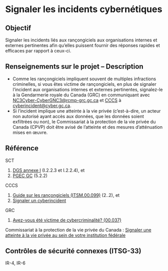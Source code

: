 # Signaler les incidents cybernétiques

## Objectif

Signaler les incidents liés aux rançongiciels aux organisations internes et externes pertinentes afin qu’elles puissent fournir des réponses rapides et efficaces par rapport à ceux-ci.

## Renseignements sur le projet – Description

- Comme les rançongiciels impliquent souvent de multiples infractions criminelles, si vous êtes victime de rançongiciels, en plus de signaler l’incident aux organisations internes et externes pertinentes, signalez-le à la Gendarmerie royale du Canada (GRC) en communiquant avec [NC3Cyber-CyberGNC3@rcmp-grc.gc.ca](mailto:NC3Cyber-CyberGNC3@rcmp-grc.gc.ca) et [CCCS](https://cyber.gc.ca/fr/cyberincidents) à [cyberincident@cyber.gc.ca](mailto:cyberincident@cyber.gc.ca).
- Si l’incident implique une atteinte à la vie privée (c’est-à-dire, un acteur non autorisé ayant accès aux données, que les données soient exfiltrées ou non), le Commissariat à la protection de la vie privée du Canada (CPVP) doit être avisé de l’atteinte et des mesures d’atténuation mises en œuvre.

## Référence

SCT

1. [DGS annexe I](https://www.tbs-sct.gc.ca/pol/doc-fra.aspx?id=32611#appI) (I.2.2.3 et I.2.2.4), et
2. [PGEC GC](https://www.canada.ca/fr/gouvernement/systeme/gouvernement-numerique/securite-confidentialite-ligne/gestion-securite-identite/plan-gestion-evenements-cybersecurite-gouvernement-canada.html) (5.2.2)

CCCS

1. [Guide sur les rançongiciels (ITSM.00.099)](https://cyber.gc.ca/fr/orientation/guide-sur-les-rancongiciels-itsm00099) (2..2), et
2. [Signaler un cyberincident](https://cyber.gc.ca/fr/cyberincidents)

GRC

1. [Avez-vous été victime de cybercriminalité? (00.037)](https://www.rcmp-grc.gc.ca/wam/media/5705/original/775b051eaeafc6b098422afab62ab681.pdf)

Commissariat à la protection de la vie privée du Canada : [Signaler une atteinte à la vie privée au sein de votre institution fédérale](https://www.priv.gc.ca/fr/signaler-un-probleme/signaler-une-atteinte-a-la-vie-privee-dans-votre-organisation/signaler-une-atteinte-a-la-vie-privee-au-sein-de-votre-institution-federale/)

## Contrôles de sécurité connexes (ITSG-33)

IR-4, IR-6
